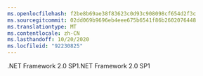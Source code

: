 ```yaml
---
ms.openlocfilehash: f2be8b69ae38f83623c0d93c908098cf654d2f3c
ms.sourcegitcommit: 02dd069b9696eb4eee675b6541f86b2602076448
ms.translationtype: MT
ms.contentlocale: zh-CN
ms.lasthandoff: 10/20/2020
ms.locfileid: "92230825"
---
```

<span data-ttu-id="d2f1a-101">.NET Framework 2.0 SP1</span><span class="sxs-lookup"><span data-stu-id="d2f1a-101">.NET Framework 2.0 SP1</span></span>
